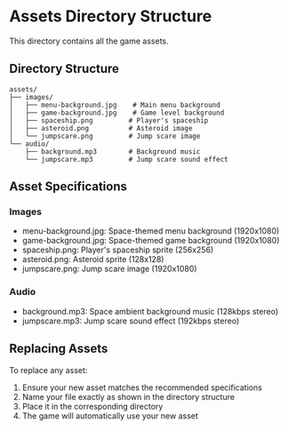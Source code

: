 # Assets Directory Structure

This directory contains all the game assets.

## Directory Structure

```
assets/
├── images/
│   ├── menu-background.jpg    # Main menu background
│   ├── game-background.jpg    # Game level background
│   ├── spaceship.png         # Player's spaceship
│   ├── asteroid.png          # Asteroid image
│   └── jumpscare.png         # Jump scare image
└── audio/
    ├── background.mp3        # Background music
    └── jumpscare.mp3         # Jump scare sound effect
```

## Asset Specifications

### Images
- menu-background.jpg: Space-themed menu background (1920x1080)
- game-background.jpg: Space-themed game background (1920x1080)
- spaceship.png: Player's spaceship sprite (256x256)
- asteroid.png: Asteroid sprite (128x128)
- jumpscare.png: Jump scare image (1920x1080)

### Audio
- background.mp3: Space ambient background music (128kbps stereo)
- jumpscare.mp3: Jump scare sound effect (192kbps stereo)

## Replacing Assets

To replace any asset:
1. Ensure your new asset matches the recommended specifications
2. Name your file exactly as shown in the directory structure
3. Place it in the corresponding directory
4. The game will automatically use your new asset
